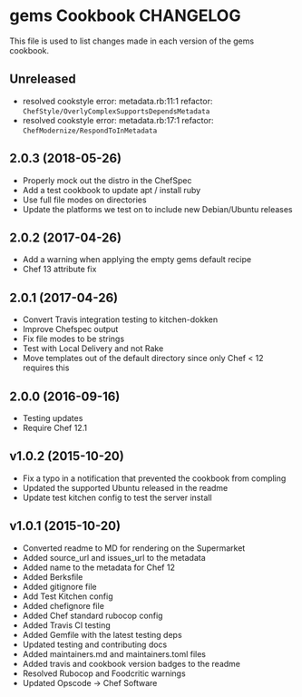 # gems Cookbook CHANGELOG

This file is used to list changes made in each version of the gems cookbook.

## Unreleased

- resolved cookstyle error: metadata.rb:11:1 refactor: `ChefStyle/OverlyComplexSupportsDependsMetadata`
- resolved cookstyle error: metadata.rb:17:1 refactor: `ChefModernize/RespondToInMetadata`

## 2.0.3 (2018-05-26)

- Properly mock out the distro in the ChefSpec
- Add a test cookbook to update apt / install ruby
- Use full file modes on directories
- Update the platforms we test on to include new Debian/Ubuntu releases

## 2.0.2 (2017-04-26)

- Add a warning when applying the empty gems default recipe
- Chef 13 attribute fix

## 2.0.1 (2017-04-26)

- Convert Travis integration testing to kitchen-dokken
- Improve Chefspec output
- Fix file modes to be strings 
- Test with Local Delivery and not Rake
- Move templates out of the default directory since only Chef < 12 requires this

## 2.0.0 (2016-09-16)
- Testing updates
- Require Chef 12.1

## v1.0.2 (2015-10-20)

- Fix a typo in a notification that prevented the cookbook from compling
- Updated the supported Ubuntu released in the readme
- Update test kitchen config to test the server install

## v1.0.1 (2015-10-20)

- Converted readme to MD for rendering on the Supermarket
- Added source_url and issues_url to the metadata
- Added name to the metadata for Chef 12
- Added Berksfile
- Added gitignore file
- Add Test Kitchen config
- Added chefignore file
- Added Chef standard rubocop config
- Added Travis CI testing
- Added Gemfile with the latest testing deps
- Updated testing and contributing docs
- Added maintainers.md and maintainers.toml files
- Added travis and cookbook version badges to the readme
- Resolved Rubocop and Foodcritic warnings
- Updated Opscode -> Chef Software
